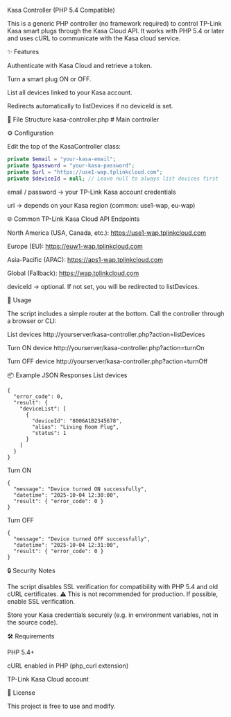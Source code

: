 Kasa Controller (PHP 5.4 Compatible)

This is a generic PHP controller (no framework required) to control TP-Link Kasa smart plugs through the Kasa Cloud API.
It works with PHP 5.4 or later and uses cURL to communicate with the Kasa cloud service.

✨ Features

Authenticate with Kasa Cloud and retrieve a token.

Turn a smart plug ON or OFF.

List all devices linked to your Kasa account.

Redirects automatically to listDevices if no deviceId is set.

📂 File Structure
kasa-controller.php   # Main controller

⚙️ Configuration

Edit the top of the KasaController class:
```php
private $email = "your-kasa-email";
private $password = "your-kasa-password";
private $url = "https://use1-wap.tplinkcloud.com"; 
private $deviceId = null; // Leave null to always list devices first
```
email / password → your TP-Link Kasa account credentials

url → depends on your Kasa region (common: use1-wap, eu-wap)

🌐 Common TP-Link Kasa Cloud API Endpoints

North America (USA, Canada, etc.):
https://use1-wap.tplinkcloud.com

Europe (EU):
https://euw1-wap.tplinkcloud.com

Asia-Pacific (APAC):
https://aps1-wap.tplinkcloud.com

Global (Fallback):
https://wap.tplinkcloud.com

deviceId → optional. If not set, you will be redirected to listDevices.

🚀 Usage

The script includes a simple router at the bottom.
Call the controller through a browser or CLI:

List devices
http://yourserver/kasa-controller.php?action=listDevices

Turn ON device
http://yourserver/kasa-controller.php?action=turnOn

Turn OFF device
http://yourserver/kasa-controller.php?action=turnOff

📦 Example JSON Responses
List devices
```
{
  "error_code": 0,
  "result": {
    "deviceList": [
      {
        "deviceId": "8006A1B2345678",
        "alias": "Living Room Plug",
        "status": 1
      }
    ]
  }
}
```
Turn ON
```
{
  "message": "Device turned ON successfully",
  "datetime": "2025-10-04 12:30:00",
  "result": { "error_code": 0 }
}
```
Turn OFF
```
{
  "message": "Device turned OFF successfully",
  "datetime": "2025-10-04 12:31:00",
  "result": { "error_code": 0 }
}
```
🔒 Security Notes

The script disables SSL verification for compatibility with PHP 5.4 and old cURL certificates.
⚠️ This is not recommended for production. If possible, enable SSL verification.

Store your Kasa credentials securely (e.g. in environment variables, not in the source code).

🛠 Requirements

PHP 5.4+

cURL enabled in PHP (php_curl extension)

TP-Link Kasa Cloud account

📖 License

This project is free to use and modify.
